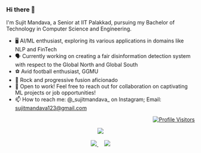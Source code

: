 ### Hi there 👋
I'm Sujit Mandava, a Senior at IIT Palakkad, pursuing my Bachelor of Technology in Computer Science and Engineering. 
- 🖥️ AI/ML enthusiast, exploring its various applications in domains like NLP and FinTech
- 🗣️ Currently working on creating a fair disinformation detection system with respect to the Global North and Global South
- ⚽ Avid football enthusiast, GGMU
- 🎸 Rock and progressive fusion aficionado
- 🏢 Open to work! Feel free to reach out for collaboration on captivating ML projects or job opportunities!
- 📫 How to reach me: @\_sujitmandava_ on Instagram; Email: sujitmandava123@gmail.com

<p align = "right">
  <a href="https://github.com/sujitmandava">  
  <img src ="https://komarev.com/ghpvc/?username=sujitmandava&color=2266aa&style=flat" alt="Profile Visitors"/>
  </a>
</p>

<p align = "center">
  <a href="https://github.com/sujitmandava">
  <img src="https://github-profile-summary-cards.vercel.app/api/cards/profile-details?username=sujitmandava&theme=nord_dark" />
  </a>
  <br/>
  <br/>
  <a href="https://github.com/sujitmandava">
  <img src="https://github-profile-summary-cards.vercel.app/api/cards/repos-per-language?username=sujitmandava&theme=nord_dark" />
  </a>
  &nbsp;
  &nbsp;
  <a href="https://github.com/sujitmandava">
  <img src="https://github-profile-summary-cards.vercel.app/api/cards/most-commit-language?username=sujitmandava&theme=nord_dark" />
  </a>
</p>
